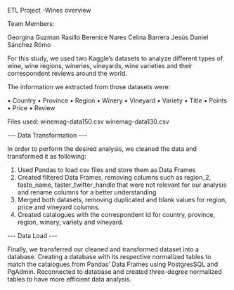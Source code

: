 ETL Project -Wines overview

Team Members:

Georgina Guzman Rasillo
Berenice Nares
Celina Barrera
Jesús Daniel Sánchez Rómo

For this study, we used two Kaggle’s datasets to analyze different types of wine, wine regions, wineries, vineyards, wine varieties and their correspondent reviews around the world.

The information we extracted from those datasets were:
 
•	Country
•	Province 
•	Region
•	Winery
•	Vineyard
•	Variety
•	Title
•	Points 
•	Price
•	Review
 
Files used: 
winemag-data150.csv
winemag-data130.csv


--- Data Transformation ---

In order to perform the desired analysis, we cleaned the data and transformed it as following: 

1.	Used Pandas to load csv files and store them as Data Frames
2.	Created filtered Data Frames, removing columns such as region_2, taste_name, taster_twitter_handle that were not relevant for our analysis and rename columns for a better understanding
3.	Merged both datasets, removing duplicated and blank values for region, price and vineyard columns.
4.	Created catalogues with the correspondent id for country, province, region, winery, variety and vineyard. 

--- Data Load ---

Finally, we transferred our cleaned and transformed dataset into a database. Creating a database with its respective normalized tables to match the catalogues from Pandas’ Data Frames using PostgresSQL and PgAdmin. Reconnected to database and created three-degree normalized tables to have more efficient data analysis. 
